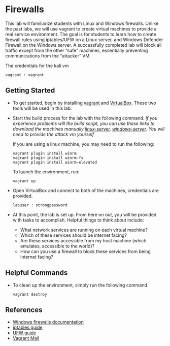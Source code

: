 # Firewalls

This lab will familiarize students with Linux and Windows firewalls. Unlike the past labs, we will use vagrant to create virtual machines to provide a real service environment. The goal is for students to learn how to create firewall rules using iptables/UFW on a Linux server, and Windows Defender Firewall on the Windows server. A successfully completed lab will block all traffic except from the other “safe” machines, essentially preventing communications from the “attacker” VM.

The credentials for the kali vm

```
vagrant : vagrant 
```

## Getting Started

- To get started, begin by installing [vagrant](https://www.vagrantup.com/) and [VirtualBox](https://www.virtualbox.org/wiki/Downloads). These two tools will be used in this lab.
- Start the build process for the lab with the following command. 
    *If you experience problems will the build script, you can use these links to download the machines manually [linux-server](), [windows-server](). You will need to provide the attack vm yourself*
    
    If you are using a linux machine, you may need to run the following:
    ```
    vagrant plugin install winrm
    vagrant plugin install winrm-fs
    vagrant plugin install winrm-elevated
    ```

    To launch the environment, run:
    ```
    vagrant up
    ```

- Open VirtualBox and connect to both of the machines, credentials are provided.
    ```
    labuser : strongpassword
    ```

- At this point, the lab is set up. From here on out, you will be provided with tasks to accomplish. Helpful things to think about include: 
    - What network services are running on each virtual machine?
    - Which of these services should be internet facing? 
    - Are these services accessible from my host machine (which emulates, accessible to the world)?
    - How can you use a firewall to block these services from being internet facing?

## Helpful Commands

- To clean up the environment, simply run the following command.
   ```
   vagrant destroy
   ```
 
## References
- [Windows firewalls documentation](https://learn.microsoft.com/en-us/windows/security/operating-system-security/network-security/windows-firewall/configure)
- [iptables guide](https://phoenixnap.com/kb/iptables-tutorial-linux-firewall)
- [UFW guide](https://www.digitalocean.com/community/tutorials/ufw-essentials-common-firewall-rules-and-commands)
- [Vagrant Mail](https://github.com/rgl/mail-vagrant/tree/master)
